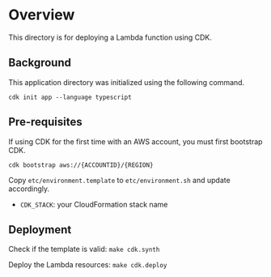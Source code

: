 # Overview
This directory is for deploying a Lambda function using CDK.

## Background
This application directory was initialized using the following command.
```
cdk init app --language typescript
```

## Pre-requisites
If using CDK for the first time with an AWS account, you must first bootstrap CDK.
```
cdk bootstrap aws://{ACCOUNTID}/{REGION}
```

Copy `etc/environment.template` to `etc/environment.sh` and update accordingly.
* `CDK_STACK`: your CloudFormation stack name

## Deployment
Check if the template is valid: `make cdk.synth`

Deploy the Lambda resources: `make cdk.deploy`
